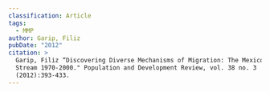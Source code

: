 ```yaml
---
classification: Article
tags:
  - MMP
author: Garip, Filiz
pubDate: "2012"
citation: >
  Garip, Filiz “Discovering Diverse Mechanisms of Migration: The Mexico-US
  Stream 1970-2000." Population and Development Review, vol. 38 no. 3
  (2012):393-433.
---
```

